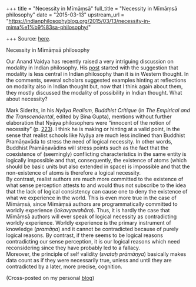 +++
title = "Necessity in Mīmāṃsā"
full_title = "Necessity in Mīmāṃsā philosophy"
date = "2015-03-13"
upstream_url = "https://indianphilosophyblog.org/2015/03/13/necessity-in-mima%e1%b9%83sa-philosophy/"

+++
Source: [here](https://indianphilosophyblog.org/2015/03/13/necessity-in-mima%e1%b9%83sa-philosophy/).

Necessity in Mīmāṃsā philosophy

Our Anand Vaidya has recently raised a very intriguing discussion on
modality in Indian philosophy. His
[post](http://indianphilosophyblog.org/2014/09/30/the-epistemology-of-modality-setting-up-the-question-for-classical-indian-philosophy-a-guest-post-by-anand-vaidya/)
started with the suggestion that modality is less central in Indian
philosophy than it is in Western thought. In the comments, several
scholars suggested examples hinting at reflections on modality also in
Indian thought but, now that I think again about them, they mostly
discussed the modality of possibility in Indian thought. What about
necessity?

Mark Siderits, in his *Nyāya Realism, Buddhist Critique* (in *The
Empirical and the Transcendental*, edited by Bina Gupta), mentions
without further elaboration that Nyāya philosophers were “innocent of
the notion of necessity” (p.
[223](https://books.google.at/books?id=1_wnvrMUV2QC&pg=PA223&lpg=PA223&dq=%22innocent+of+the+notion+of+necessity%22&source=bl&ots=_is2ii_fc7&sig=btsw9tmufFUUxALjf_kPGe0XJuk&hl=en&sa=X&ei=9u8BVaj2OunhywO744H4Aw&ved=0CCAQ6AEwAA#v=onepage&q=%22innocent%20of%20the%20notion%20of%20necessity%22&f=false)).
I think he is making or hinting at a valid point, in the sense that
realist schools like Nyāya are much less inclined than Buddhist
Pramāṇavāda to stress the need of logical necessity. In other words,
Buddhist Pramāṇavādins will stress points such as the fact that the
coexistence of (seemingly) conflicting characteristics in the same
entity is logically impossible and that, consequently, the existence of
atoms (which should be basic units but also extended in space) is
impossible and that the non-existence of atoms is therefore a logical
necessity.  
By contrast, realist authors are much more committed to the existence of
what sense perception attests to and would thus not subscribe to the
idea that the lack of logical consistency can cause one to deny the
existence of what we experience in the world. This is even more true in
the case of Mīmāṃsā, since Mīmāṃsā authors are programmatically
committed to worldly experience (*lokavyavahāra*). Thus, it is hardly
the case that Mīmāṃsā authors will ever speak of logical necessity as
contradicting worldly experience. Worldly experience is the primary
instrument of knowledge (*pramāṇa*) and it cannot be contradicted
because of purely logical reasons. By contrast, if there seems to be
logical reasons contradicting our sense perception, it is our logical
reasons which need reconsidering since they have probably led to a
fallacy.  
Moreover, the principle of self validity (*svataḥ prāmāṇya*) basically
makes data count as if they were necessarily true, unless and until they
are contradicted by a later, more precise, cognition.

(Cross-posted on my personal [blog](http://elisafreschi.com))
